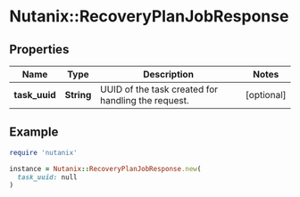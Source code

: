 # Nutanix::RecoveryPlanJobResponse

## Properties

| Name | Type | Description | Notes |
| ---- | ---- | ----------- | ----- |
| **task_uuid** | **String** | UUID of the task created for handling the request.  | [optional] |

## Example

```ruby
require 'nutanix'

instance = Nutanix::RecoveryPlanJobResponse.new(
  task_uuid: null
)
```

